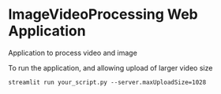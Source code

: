 # ImageVideoProcessing Web Application

Application to process video and image

To run the application, and allowing upload of larger video size
```shell
streamlit run your_script.py --server.maxUploadSize=1028
```
